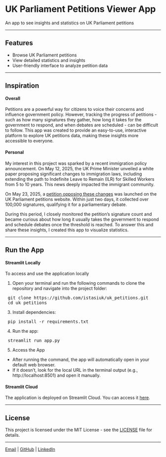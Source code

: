 # UK Parliament Petitions Viewer App
An app to see insights and statistics on UK Parliament petitions

---

## Features
- Browse UK Parliament petitions
- View detailed statistics and insights
- User-friendly interface to analyze petition data

---

## Inspiration
#### Overall
Petitions are a powerful way for citizens to voice their concerns and influence government policy. However, tracking the progress of petitions - such as how many signatures they gather, how long it takes for the government to respond, and when debates are scheduled - can be difficult to follow. This app was created to provide an easy-to-use, interactive platform to explore UK petitions data, making these insights more accessible to everyone.

#### Personal
My interest in this project was sparked by a recent immigration policy announcement. On May 12, 2025, the UK Prime Minister unveiled a white paper proposing significant changes to immigration laws, including extending the path to Indefinite Leave to Remain (ILR) for Skilled Workers from 5 to 10 years. This news deeply impacted the immigrant community.

On May 23, 2025, a [petition opposing these changes](https://petition.parliament.uk/petitions/727360) was launched on the UK Parliament petitions website. Within just two days, it collected over 100,000 signatures, qualifying it for a parliamentary debate.

During this period, I closely monitored the petition’s signature count and became curious about how long it usually takes the government to respond and schedule debates once the threshold is reached. To answer this and share these insights, I created this app to visualize statistics.

---

## Run the App
#### Streamlit Locally
To access and use the application locally
1. Open your terminal and run the following commands to clone the repository and navigate into the project folder:
<pre> git clone https://github.com/istasiuk/uk_petitions.git
 cd uk_petitions </pre>
3. Install dependencies:
<pre> pip install -r requirements.txt 
</pre>
4. Run the app:
<pre> streamlit run app.py 
</pre>
5. Access the App
- After running the command, the app will automatically open in your default web browser.
- If it doesn’t, look for the local URL in the terminal output (e.g., http://localhost:8501) and open it manually.

#### Streamlit Cloud
The application is deployed on Streamlit Cloud. You can access it [here](https://ukpetitions.streamlit.app/).

---

## License
This project is licensed under the MIT License - see the [LICENSE](https://github.com/istasiuk/uk_petitions/blob/main/LICENSE) file for details.

---
[Email](uliastasuk118@gmail.com) | [GitHub](https://github.com/istasiuk) | [LinkedIn](https://www.linkedin.com/in/istasiuk/)

